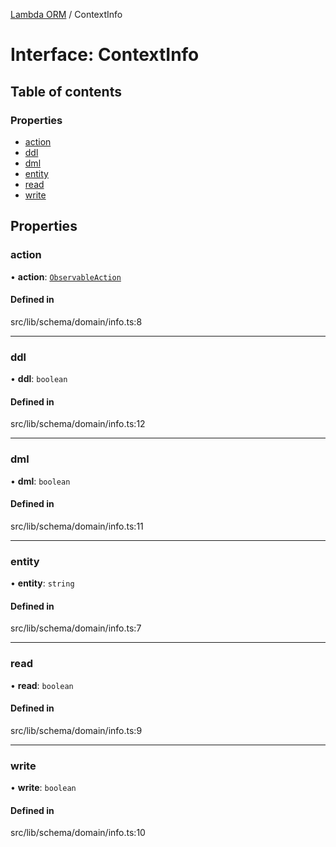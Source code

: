 [Lambda ORM](../README.md) / ContextInfo

# Interface: ContextInfo

## Table of contents

### Properties

- [action](ContextInfo.md#action)
- [ddl](ContextInfo.md#ddl)
- [dml](ContextInfo.md#dml)
- [entity](ContextInfo.md#entity)
- [read](ContextInfo.md#read)
- [write](ContextInfo.md#write)

## Properties

### action

• **action**: [`ObservableAction`](../enums/ObservableAction.md)

#### Defined in

src/lib/schema/domain/info.ts:8

___

### ddl

• **ddl**: `boolean`

#### Defined in

src/lib/schema/domain/info.ts:12

___

### dml

• **dml**: `boolean`

#### Defined in

src/lib/schema/domain/info.ts:11

___

### entity

• **entity**: `string`

#### Defined in

src/lib/schema/domain/info.ts:7

___

### read

• **read**: `boolean`

#### Defined in

src/lib/schema/domain/info.ts:9

___

### write

• **write**: `boolean`

#### Defined in

src/lib/schema/domain/info.ts:10
